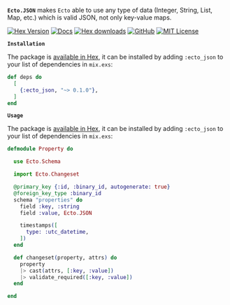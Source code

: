 **`Ecto.JSON`** makes `Ecto` able to use any type of data (Integer, String, List, Map, etc.) which is valid JSON, not only key-value maps.

[![Hex Version](https://img.shields.io/hexpm/v/ecto_json.svg?style=flat-square)](https://hex.pm/packages/ecto_json)
[![Docs](https://img.shields.io/badge/api-docs-orange.svg?style=flat-square)](https://hexdocs.pm/ecto_json)
[![Hex downloads](https://img.shields.io/hexpm/dt/ecto_json.svg?style=flat-square)](https://hex.pm/packages/ecto_json)
[![GitHub](https://img.shields.io/badge/vcs-GitHub-blue.svg?style=flat-square)](https://github.com/ertgl/ecto_json)
[![MIT License](https://img.shields.io/hexpm/l/ecto_json.svg?style=flat-square)](LICENSE.txt)


**`Installation`**


The package is [available in Hex](https://hex.pm/packages/ecto_json), it can be installed
by adding `:ecto_json` to your list of dependencies in `mix.exs`:

```elixir
def deps do
  [
    {:ecto_json, "~> 0.1.0"},
  ]
end
```


**`Usage`**


The package is [available in Hex](https://hex.pm/packages/ecto_json), it can be installed
by adding `:ecto_json` to your list of dependencies in `mix.exs`:

```elixir
defmodule Property do

  use Ecto.Schema

  import Ecto.Changeset

  @primary_key {:id, :binary_id, autogenerate: true}
  @foreign_key_type :binary_id
  schema "properties" do
    field :key, :string
    field :value, Ecto.JSON

    timestamps([
      type: :utc_datetime,
    ])
  end

  def changeset(property, attrs) do
    property
    |> cast(attrs, [:key, :value])
    |> validate_required([:key, :value])
  end

end
```
